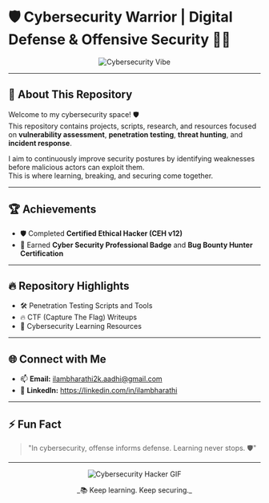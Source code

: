 # 🛡️ Cybersecurity Warrior | Digital Defense & Offensive Security 👨‍💻

<p align="center">
  <img src="https://media3.giphy.com/media/v1.Y2lkPTc5MGI3NjExbDNqODdocWk5cmV6MzJtanJydXhrbmtnY2FjODNtOWp3NXVhYTJhdyZlcD12MV9pbnRlcm5hbF9naWZfYnlfaWQmY3Q9Zw/chOyZePGEHDoTSY2CA/giphy.gif" alt="Cybersecurity Vibe" />
</p>

---
## 🧠 About This Repository

Welcome to my cybersecurity space! 🛡️  
This repository contains projects, scripts, research, and resources focused on **vulnerability assessment**, **penetration testing**, **threat hunting**, and **incident response**.

I aim to continuously improve security postures by identifying weaknesses before malicious actors can exploit them.  
This is where learning, breaking, and securing come together.

---
## 🏆 Achievements

- 🛡️ Completed **Certified Ethical Hacker (CEH v12)**
- 📜 Earned **Cyber Security Professional Badge** and **Bug Bounty Hunter Certification**



---
## 🔥 Repository Highlights

- 🛠️ Penetration Testing Scripts and Tools
- 🔥 CTF (Capture The Flag) Writeups
- 📖 Cybersecurity Learning Resources
---
## 🌐 Connect with Me

- 📫 **Email:** ilambharathi2k.aadhi@gmail.com
- 💼 **LinkedIn:** https://linkedin.com/in/ilambharathi


---
## ⚡ Fun Fact

> "In cybersecurity, offense informs defense. Learning never stops. 🛡️"

---
<p align="center">
  <img src="https://media1.giphy.com/media/v1.Y2lkPTc5MGI3NjExZnk2Z3g0a2k3cjYyZTkxczBvMTJzbm82eGNqcTB1MW11YmJud2lzbCZlcD12MV9pbnRlcm5hbF9naWZfYnlfaWQmY3Q9cw/IsGrpowifXVWywmbwX/giphy.gif" alt="Cybersecurity Hacker GIF" />
</p>
<p align="center">_📚 Keep learning. Keep securing._</p>

